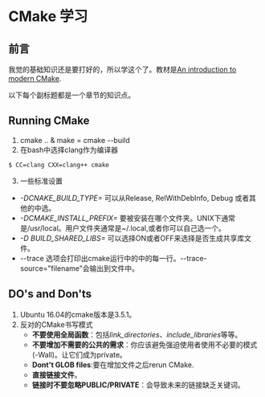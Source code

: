 # CMake 学习

## 前言

我觉的基础知识还是要打好的，所以学这个了。教材是[An introduction to modern CMake](http://cliutils.gitlab.io/modern-cmake/chapters/intro/running.html).

以下每个副标题都是一个章节的知识点。

## Running CMake

1. cmake .. & make = cmake --build
2. 在bash中选择clang作为编译器
  ```shell
  $ CC=clang CXX=clang++ cmake
  ```
3. 一些标准设置
  * *-DCNAKE_BUILD_TYPE=* 可以从Release, RelWithDebInfo, Debug 或者其他的中选。
  * *-DCMAKE_INSTALL_PREFIX=* 要被安装在哪个文件夹。UNIX下通常是/usr/local。用户文件夹通常是~/.local,或者你可以自己选一个。
  * *-D BUILD_SHARED_LIBS=* 可以选择ON或者OFF来选择是否生成共享库文件。
  * --trace 选项会打印出cmake运行中的中的每一行。--trace-source="filename"会输出到文件中。

## DO\'s and Don\'ts
    
1. Ubuntu 16.04的cmake版本是3.5.1。
2. 反对的CMake书写模式
   * **不要使用全局函数**：包括*link_directories*、*include_libraries*等等。
   * **不要增加不需要的公共的需求**：你应该避免强迫使用者使用不必要的模式(-Wall)。让它们成为private。
   * **Dont't GLOB files**:要在增加文件之后rerun CMake.
   * **直接链接文件**。
   * **链接时不要忽略PUBLIC/PRIVATE**：会导致未来的链接缺乏关键词。
